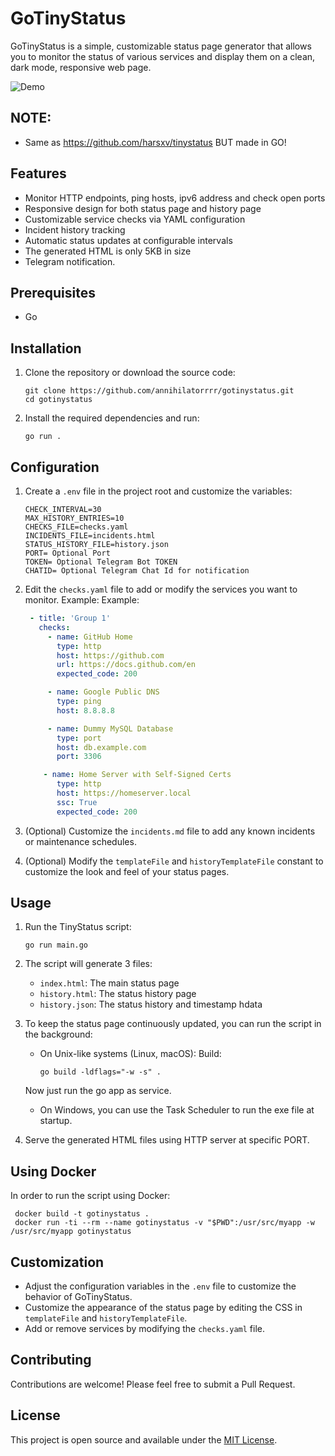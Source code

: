 # GoTinyStatus

GoTinyStatus is a simple, customizable status page generator that allows you to monitor the status of various services and display them on a clean, dark mode, responsive web page.


![Demo](https://github.com/user-attachments/assets/9611f924-22c5-4335-ab78-84b771edc023)

## NOTE:

- Same as https://github.com/harsxv/tinystatus BUT made in GO!

## Features

- Monitor HTTP endpoints, ping hosts, ipv6 address and check open ports
- Responsive design for both status page and history page
- Customizable service checks via YAML configuration
- Incident history tracking
- Automatic status updates at configurable intervals
- The generated HTML is only 5KB in size
- Telegram notification.

## Prerequisites

- Go

## Installation

1. Clone the repository or download the source code:
   ```
   git clone https://github.com/annihilatorrrr/gotinystatus.git
   cd gotinystatus
   ```

2. Install the required dependencies and run:
   ```
   go run .
   ```

## Configuration

1. Create a `.env` file in the project root and customize the variables:
   ```
   CHECK_INTERVAL=30
   MAX_HISTORY_ENTRIES=10
   CHECKS_FILE=checks.yaml
   INCIDENTS_FILE=incidents.html
   STATUS_HISTORY_FILE=history.json
   PORT= Optional Port
   TOKEN= Optional Telegram Bot TOKEN
   CHATID= Optional Telegram Chat Id for notification
   ```

2. Edit the `checks.yaml` file to add or modify the services you want to monitor. Example:
   Example:
   ```yaml
    - title: 'Group 1'
      checks:
        - name: GitHub Home
          type: http
          host: https://github.com
          url: https://docs.github.com/en
          expected_code: 200

        - name: Google Public DNS
          type: ping
          host: 8.8.8.8

        - name: Dummy MySQL Database
          type: port
          host: db.example.com
          port: 3306

       - name: Home Server with Self-Signed Certs
          type: http
          host: https://homeserver.local
          ssc: True
          expected_code: 200
   ```

3. (Optional) Customize the `incidents.md` file to add any known incidents or maintenance schedules.

4. (Optional) Modify the `templateFile` and `historyTemplateFile` constant to customize the look and feel of your status pages.

## Usage

1. Run the TinyStatus script:
   ```
   go run main.go
   ```

2. The script will generate 3 files:
   - `index.html`: The main status page
   - `history.html`: The status history page
   - `history.json`: The status history and timestamp hdata

3. To keep the status page continuously updated, you can run the script in the background:
   - On Unix-like systems (Linux, macOS):
   Build:
     ```
     go build -ldflags="-w -s" .
     ```
   Now just run the go app as service.
   - On Windows, you can use the Task Scheduler to run the exe file at startup.

4. Serve the generated HTML files using HTTP server at specific PORT.

## Using Docker

In order to run the script using Docker:

   ```
    docker build -t gotinystatus .
    docker run -ti --rm --name gotinystatus -v "$PWD":/usr/src/myapp -w /usr/src/myapp gotinystatus
   ```

## Customization

- Adjust the configuration variables in the `.env` file to customize the behavior of GoTinyStatus.
- Customize the appearance of the status page by editing the CSS in `templateFile` and `historyTemplateFile`.
- Add or remove services by modifying the `checks.yaml` file.

## Contributing

Contributions are welcome! Please feel free to submit a Pull Request.

## License

This project is open source and available under the [MIT License](LICENSE).
